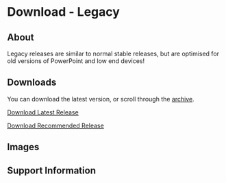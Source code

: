 # Download - Legacy
## About
Legacy releases are similar to normal stable releases, but are optimised for old versions of PowerPoint and low end devices!
## Downloads
You can download the latest version, or scroll through the [archive](https://phantomzx77.github.io/Wave/Legacy\Archive).

[Download Latest Release]()

[Download Recommended Release]()

## Images

## Support Information
